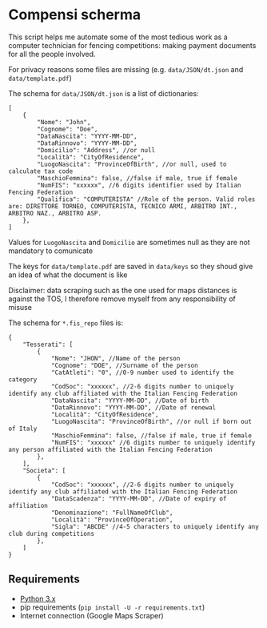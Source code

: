 # Compensi scherma

This script helps me automate some of the most tedious work as a computer technician for fencing competitions: making payment documents for all the people involved.

For privacy reasons some files are missing (e.g. `data/JSON/dt.json` and `data/template.pdf`)

The schema for `data/JSON/dt.json` is a list of dictionaries:

```jsonc
[
    {
        "Nome": "John", 
        "Cognome": "Doe",
        "DataNascita": "YYYY-MM-DD",
        "DataRinnovo": "YYYY-MM-DD",
        "Domicilio": "Address", //or null
        "Località": "CityOfResidence",
        "LuogoNascita": "ProvinceOfBirth", //or null, used to calculate tax code
        "MaschioFemmina": false, //false if male, true if female
        "NumFIS": "xxxxxx", //6 digits identifier used by Italian Fencing Federation
        "Qualifica": "COMPUTERISTA" //Role of the person. Valid roles are: DIRETTORE TORNEO, COMPUTERISTA, TECNICO ARMI, ARBITRO INT., ARBITRO NAZ., ARBITRO ASP.
    },
]
```

Values for `LuogoNascita` and `Domicilio` are sometimes null as they are not mandatory to comunicate

The keys for `data/template.pdf` are saved in `data/keys` so they shoud give an idea of what the document is like

Disclaimer: data scraping such as the one used for maps distances is against the TOS, I therefore remove myself from any responsibility of misuse

The schema for `*.fis_repo` files is:

```jsonc
{   
    "Tesserati": [
        {
            "Nome": "JHON", //Name of the person
            "Cognome": "DOE", //Surname of the person
            "CatAtleti": "0", //0-9 number used to identify the category
            "CodSoc": "xxxxxx", //2-6 digits number to uniquely identify any club affiliated with the Italian Fencing Federation
            "DataNascita": "YYYY-MM-DD", //Date of birth
            "DataRinnovo": "YYYY-MM-DD", //Date of renewal
            "Località": "CityOfResidence",
            "LuogoNascita": "ProvinceOfBirth", //or null if born out of Italy
            "MaschioFemmina": false, //false if male, true if female
            "NumFIS": "xxxxxx" //6 digits number to uniquely identify any person affiliated with the Italian Fencing Federation
        },
    ],
    "Societa": [
        {
            "CodSoc": "xxxxxx", //2-6 digits number to uniquely identify any club affiliated with the Italian Fencing Federation
            "DataScadenza": "YYYY-MM-DD", //Date of expiry of affiliation
            "Denominazione": "FullNameOfClub",
            "Località": "ProvinceOfOperation",
            "Sigla": "ABCDE" //4-5 characters to uniquely identify any club during competitions
        },
    ]
}
```

## Requirements

- [Python 3.x](https://www.python.org/downloads/)
- pip requirements (`pip install -U -r requirements.txt`)
- Internet connection (Google Maps Scraper)
